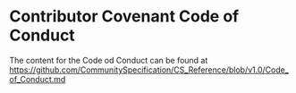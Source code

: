 # Contributor Covenant Code of Conduct

The content for the Code od Conduct can be found at https://github.com/CommunitySpecification/CS_Reference/blob/v1.0/Code_of_Conduct.md
